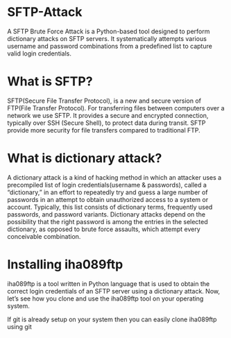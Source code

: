 # SFTP-Attack
A SFTP Brute Force Attack is a Python-based tool designed to perform dictionary attacks on SFTP servers. It systematically attempts various username and password combinations from a predefined list to capture valid login credentials.

# What is SFTP?
SFTP(Secure File Transfer Protocol), is a new and secure version of FTP(File Transfer Protocol). For transferring files between computers over a network we use SFTP. It provides a secure and encrypted connection, typically over SSH (Secure Shell), to protect data during transit. SFTP provide more security for file transfers compared to traditional FTP.

# What is dictionary attack?
A dictionary attack is a kind of hacking method in which an attacker uses a precompiled list of login credentials(username & passwords), called a “dictionary,” in an effort to repeatedly try and guess a large number of passwords in an attempt to obtain unauthorized access to a system or account. Typically, this list consists of dictionary terms, frequently used passwords, and password variants. Dictionary attacks depend on the possibility that the right password is among the entries in the selected dictionary, as opposed to brute force assaults, which attempt every conceivable combination.

# Installing iha089ftp
iha089ftp is a tool written in Python language that is used to obtain the correct login credentials of an SFTP server using a dictionary attack. Now, let’s see how you clone and use the iha089ftp tool on your operating system.

If git is already setup on your system then you can easily clone iha089ftp using git

